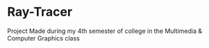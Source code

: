 # Ray-Tracer
Project Made during my 4th semester of college in the Multimedia &amp; Computer Graphics class

